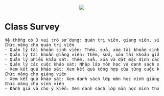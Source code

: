 <p align="center"><img src="https://laravel.com/assets/img/components/logo-laravel.svg"></p>

<h1>Class Survey</h1>

<pre>
Hệ thống có 3 vai trò sử dụng: quản trị viên, giảng viên, sinh viên
Chức năng cho quản trị viên
- Quản lý tài khoản sinh viên: Thêm, sửa, xóa tài khoản sinh viên. Nhập danh sách tài khoản sinh viên từ Excel (có định dạng như tệp đính kèm).
- Quản lý tài khoản giảng viên: Thêm, sửa, xóa tài khoản giảng viên. Nhập danh sách tài khoản giảng viên từ Excel (có định dạng như tệp đính kèm).
- Quản lý phiếu khảo sát: Thêm, sửa, xóa và đặt mặc định các phiếu khảo sát (có định dạng như tệp đính kèm).
- Quản lý các cuộc khảo sát: Nhập lớp môn học và danh sách sinh viên lớp môn học từ Excel (có định dạng như tệp đính kèm). Mỗi tệp Excel chứa một lớp môn học và danh sách sinh viên của lớp môn học. Ứng với mỗi lớp môn học tạo một cuộc khảo sát. Đối tượng của cuộc khảo sát là giảng viên dạy lớp môn học. Sinh viên thuộc lớp môn học được đánh giá về giảng viên dạy lớp môn học thông qua phiếu khảo sát.
- Xem kết quả khảo sát: Xem kết quả tổng hợp của từng cuộc khảo sát.
Chức năng cho giảng viên
- Xem kết quả khảo sát: Xem danh sách lớp môn học mình giảng dạy. Xem kết quả tổng hợp của từng cuộc khảo sát đối với lớp môn học mình giảng dạy.
Chức năng cho sinh viên
- Đánh giá và cho ý kiến: Xem danh sách lớp môn học mình tham gia. Cho ý kiến đánh giá về giảng viên dạy từng lớp môn học theo phiếu khảo sát.
</pre>
